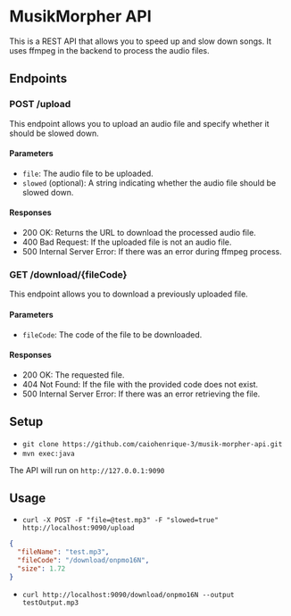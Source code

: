 # MusikMorpher API

This is a REST API that allows you to speed up and slow down songs. It uses
ffmpeg in the backend to process the audio files.

## Endpoints

### POST /upload

This endpoint allows you to upload an audio file and specify whether it should
be slowed down.

#### Parameters

- `file`: The audio file to be uploaded.
- `slowed` (optional): A string indicating whether the audio file should be
  slowed down.

#### Responses

- 200 OK: Returns the URL to download the processed audio file.
- 400 Bad Request: If the uploaded file is not an audio file.
- 500 Internal Server Error: If there was an error during ffmpeg process.

### GET /download/{fileCode}

This endpoint allows you to download a previously uploaded file.

#### Parameters

- `fileCode`: The code of the file to be downloaded.

#### Responses

- 200 OK: The requested file.
- 404 Not Found: If the file with the provided code does not exist.
- 500 Internal Server Error: If there was an error retrieving the file.

## Setup

- `git clone https://github.com/caiohenrique-3/musik-morpher-api.git`
- `mvn exec:java`

The API will run on `http://127.0.0.1:9090`

## Usage

- `curl -X POST -F "file=@test.mp3" -F "slowed=true" http://localhost:9090/upload`

```json
{
  "fileName": "test.mp3",
  "fileCode": "/download/onpmo16N",
  "size": 1.72
}
```

- `curl http://localhost:9090/download/onpmo16N --output testOutput.mp3`
